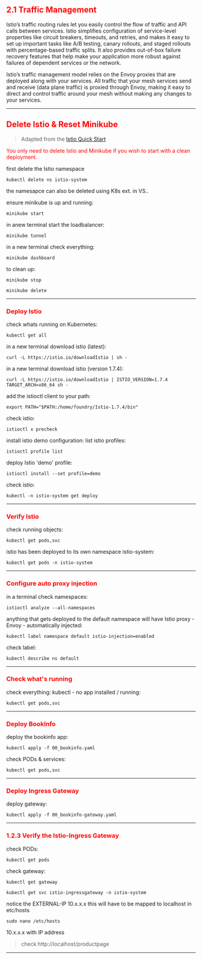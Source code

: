 ## <font color='red'> 2.1 Traffic Management </font>
Istio’s traffic routing rules let you easily control the flow of traffic and API calls between services. Istio simplifies configuration of service-level properties like circuit breakers, timeouts, and retries, and makes it easy to set up important tasks like A/B testing, canary rollouts, and staged rollouts with percentage-based traffic splits. It also provides out-of-box failure recovery features that help make your application more robust against failures of dependent services or the network.

Istio’s traffic management model relies on the Envoy proxies that are deployed along with your services. All traffic that your mesh services send and receive (data plane traffic) is proxied through Envoy, making it easy to direct and control traffic around your mesh without making any changes to your services.

---
## <font color='red'> Delete Istio & Reset Minikube </font>

> Adapted from the [Istio Quick Start](https://istio.io/docs/setup/kubernetes/quick-start/) 

<font color="red"> You only need to delete Istio and Minikube if you wish to start with a clean deployment. </font>

first delete the Istio namespace
```
kubectl delete ns istio-system
```
the namesapce can also be deleted using K8s ext. in VS..

ensure minikube is up and running:
```
minikube start
```
in anew terminal start the loadbalancer:
```
minikube tunnel
```
in a new terminal check everything:
```
minikube dashboard
```

to clean up:
```
minikube stop
```
```
minikube delete
```
---

### <font color='red'> Deploy Istio </font>
check whats running on Kubernetes:
```
kubectl get all
```

in a new terminal download istio (latest): 
```
curl -L https://istio.io/downloadIstio | sh -
```
in a new terminal download istio (version 1.7.4):
```
curl -L https://istio.io/downloadIstio | ISTIO_VERSION=1.7.4 TARGET_ARCH=x86_64 sh -
```
add the istioctl client to your path:
```
export PATH="$PATH:/home/foundry/Istio-1.7.4/bin"
```
check istio:
```
istioctl x precheck
```

install istio demo configuration:
list istio profiles:
```
istioctl profile list
```
deploy Istio 'demo' profile:
```
istioctl install --set profile=demo
```
check istio:
```
kubectl -n istio-system get deploy
```
---

### <font color='red'> Verify Istio </font>
check running objects:
```
kubectl get pods,svc
```
istio has been deployed to its own namespace istio-system:
```
kubectl get pods -n istio-system
```
---

### <font color='red'> Configure auto proxy injection </font>
in a terminal check namespaces:
```
istioctl analyze --all-namespaces
```
anything that gets deployed to the default namespace will have Istio proxy - Envoy - automatically injected: 
```
kubectl label namespace default istio-injection=enabled
```
check label:
```
kubectl describe ns default
```
---

### <font color='red'> Check what's running </font>
check everything:
kubectl - no app installed / running:
```
kubectl get pods,svc
```
---

### <font color='red'> Deploy BookInfo</font>
deploy the bookinfo app:
```
kubectl apply -f 00_bookinfo.yaml
```

check PODs & services:
```
kubectl get pods,svc
```
---

### <font color='red'> Deploy Ingress Gateway </font>
deploy gateway:
```
kubectl apply -f 00_bookinfo-gateway.yaml
```
---

### <font color='red'> 1.2.3 Verify the Istio-Ingress Gateway </font>
check PODs:
```
kubectl get pods
```
check gateway:
```
kubectl get gateway
```
```
kubectl get svc istio-ingressgateway -n istio-system
```
notice the EXTERNAL-IP 10.x.x.x  this will have to be mapped to localhost in etc/hosts
```
sudo nano /etc/hosts
```
10.x.x.x with IP address

> check http://localhost/productpage
---